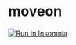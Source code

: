 # moveon
<a href="https://insomnia.rest/run/?label=Moveon&uri=https%3A%2F%2Fraw.githubusercontent.com%2Fcilolata%2Fmoveon%2Fmaster%2Fbackend%2Fexport.json" target="_blank"><img src="https://insomnia.rest/images/run.svg" alt="Run in Insomnia"></a>
